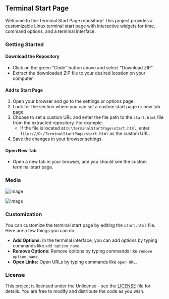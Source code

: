 ## Terminal Start Page

Welcome to the Terminal Start Page repository! This project provides a customizable Linux terminal start page with interactive widgets for time, command options, and a terminal interface.

### **Getting Started**

#### Download the Repository
- Click on the green "Code" button above and select "Download ZIP".
- Extract the downloaded ZIP file to your desired location on your computer.

#### Add to Start Page
1. Open your browser and go to the settings or options page.
2. Look for the section where you can set a custom start page or new tab page.
3. Choose to set a custom URL and enter the file path to the `start.html` file from the extracted repository. For example:
   - If the file is located at `D:\TerminalStartPage\start.html`, enter `file:///D:/TerminalStartPage/start.html` as the custom URL.
4. Save the changes in your browser settings.

#### Open New Tab
- Open a new tab in your browser, and you should see the custom terminal start page.

### Media
![image](https://github.com/ForgeSpace/terminal-scape/assets/156608888/404e9fd5-8824-44ef-9593-424b582381ca)

![image](https://github.com/ForgeSpace/terminal-scape/assets/156608888/03f521a1-0fe4-450e-90d8-a6012db50cfb)

### **Customization**

You can customize the terminal start page by editing the `start.html` file. Here are a few things you can do:

- **Add Options:** In the terminal interface, you can add options by typing commands like `add option_name`.
- **Remove Options:** Remove options by typing commands like `remove option_name`.
- **Open Links:** Open URLs by typing commands like `open URL`.

### **License**

This project is licensed under the Unlicense - see the [LICENSE](LICENSE) file for details. You are free to modify and distribute the code as you wish.
